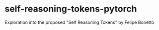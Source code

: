 # self-reasoning-tokens-pytorch
Exploration into the proposed "Self Reasoning Tokens" by Felipe Bonetto
